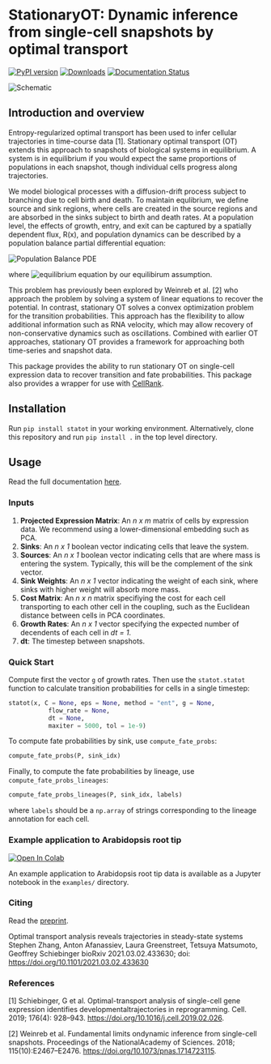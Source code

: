 # StationaryOT: Dynamic inference from single-cell snapshots by optimal transport


[![PyPI version](https://badge.fury.io/py/statot.svg)](https://badge.fury.io/py/statot) [![Downloads](https://pepy.tech/badge/statot)](https://pepy.tech/project/statot) [![Documentation Status](https://readthedocs.org/projects/statot/badge/?version=latest)](https://statot.readthedocs.io/en/latest/?badge=latest) 

![Schematic](https://github.com/zsteve/statOT/blob/main/aux_files/statot_illustration.png)

## Introduction and overview
Entropy-regularized optimal transport has been used to infer cellular trajectories in time-course data [1]. Stationary optimal transport (OT) extends this approach to snapshots of biological systems in equilibrium. A system is in equilibrium if you would expect the same proportions of populations in each snapshot, though individual cells progress along trajectories. 

We model biological processes with a diffusion-drift process subject to branching due to cell birth and death. To maintain equlibrium, we define source and sink regions, where cells are created in the source regions and are absorbed in the sinks subject to birth and death rates. At a population level, the effects of growth, entry, and exit can be captured by a spatially dependent flux, R(x), and population dynamics can be described by a population balance partial differential equation:

![Population Balance PDE](https://github.com/zsteve/statOT/blob/main/aux_files/pop-balance-pde.png)

where ![equilibrium equation](https://github.com/zsteve/statOT/blob/main/aux_files/equilibrium-eqn.png) by our equilibirum assumption.

This problem has previously been explored by Weinreb et al. [2] who approach the problem by solving a system of linear equations to recover the potential. In contrast, stationary OT solves a convex optimization problem for the transition probabilities. This approach has the flexibility to allow additional information such as RNA velocity, which may allow recovery of non-conservative dynamics such as oscillations. Combined with earlier OT approaches, stationary OT provides a framework for approaching both time-series and snapshot data.

This package provides the ability to run stationary OT on single-cell expression data to recover transition and fate probabilities. This package also provides a wrapper for use with [CellRank](https://cellrank.readthedocs.io/en/latest/).

## Installation

Run `pip install statot` in your working environment. Alternatively, clone this repository and run `pip install .` in the top level directory. 

## Usage

Read the full documentation [here](https://statot.readthedocs.io/en/latest/).

### Inputs
1. **Projected Expression Matrix**: An *n x m* matrix of cells by expression data. We recommend using a lower-dimensional embedding such as PCA.
2. **Sinks**: An *n x 1* boolean vector indicating cells that leave the system.
3. **Sources**: An *n x 1* boolean vector indicating cells that are where mass is entering the system. Typically, this will be the complement of the sink vector.
4. **Sink Weights**: An *n x 1* vector indicating the weight of each sink, where sinks with higher weight will absorb more mass.
5. **Cost Matrix**: An *n x n* matrix specifiying the cost for each cell transporting to each other cell in the coupling, such as the Euclidean distance between cells in PCA coordinates.
6. **Growth Rates**: An *n x 1* vector specifying the expected number of decendents of each cell in *dt = 1*.
7. **dt**: The timestep between snapshots.

### Quick Start

Compute first the vector `g` of growth rates. 
Then use the `statot.statot` function to calculate transition probabilities for cells in a single timestep:

```python
statot(x, C = None, eps = None, method = "ent", g = None,
           flow_rate = None,
           dt = None, 
           maxiter = 5000, tol = 1e-9)
```

To compute fate probabilities by sink, use `compute_fate_probs`:
```python
compute_fate_probs(P, sink_idx)
```

Finally, to compute the fate probabilities by lineage, use 
`compute_fate_probs_lineages`:
```python
compute_fate_probs_lineages(P, sink_idx, labels)
```
where `labels` should be a `np.array` of strings corresponding to the lineage annotation for each cell.

### Example application to Arabidopsis root tip

[![Open In Colab](https://colab.research.google.com/assets/colab-badge.svg)](https://colab.research.google.com/github/zsteve/statOT/blob/main/examples/arabidopsis_analysis.ipynb)

An example application to Arabidopsis root tip data is available as a Jupyter notebook in the `examples/` directory. 

### Citing

Read the [preprint](https://www.biorxiv.org/content/10.1101/2021.03.02.433630v1). 

Optimal transport analysis reveals trajectories in steady-state systems
Stephen Zhang, Anton Afanassiev, Laura Greenstreet, Tetsuya Matsumoto, Geoffrey Schiebinger
bioRxiv 2021.03.02.433630; doi: https://doi.org/10.1101/2021.03.02.433630

### References
[1] Schiebinger, G et al. Optimal-transport analysis of single-cell gene expression identifies developmentaltrajectories in reprogramming. Cell. 2019; 176(4): 928–943. https://doi.org/10.1016/j.cell.2019.02.026.

[2] Weinreb et al. Fundamental limits ondynamic inference from single-cell snapshots. Proceedings of the NationalAcademy of Sciences. 2018; 115(10):E2467–E2476. https://doi.org/10.1073/pnas.1714723115.
